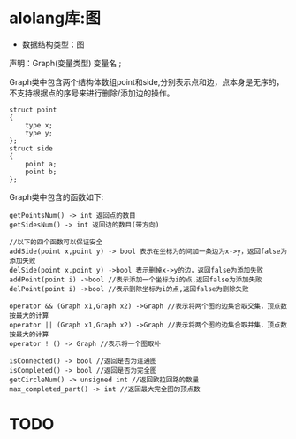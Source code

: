 # alolang库:图

* 数据结构类型：图

声明：Graph(变量类型) 变量名 ;

Graph类中包含两个结构体数组point和side,分别表示点和边，点本身是无序的，不支持根据点的序号来进行删除/添加边的操作。

```
struct point
{
	type x;
	type y;
};
struct side
{
	point a;
	point b;
};
```



Graph类中包含的函数如下:

	getPointsNum() -> int 返回点的数目
	getSidesNum() -> int 返回边的数目(带方向)
	
	//以下的四个函数可以保证安全
	addSide(point x,point y) -> bool 表示在坐标为的间加一条边为x->y，返回false为添加失败
	delSide(point x,point y) ->bool 表示删掉x->y的边，返回false为添加失败
	addPoint(point i) ->bool //表示添加一个坐标为i的点,返回false为添加失败
	delPoint(point i) ->bool //表示删除坐标为i的点,返回false为删除失败
	
	operator && (Graph x1,Graph x2) ->Graph //表示将两个图的边集合取交集，顶点数按最大的计算
	operator || (Graph x1,Graph x2) ->Graph //表示将两个图的边集合取并集，顶点数按最大的计算
	operator ! () -> Graph //表示将一个图取补
	
	isConnected() -> bool //返回是否为连通图
	isCompleted() -> bool //返回是否为完全图
	getCircleNum() -> unsigned int //返回欧拉回路的数量
	max_completed_part() -> int //返回最大完全图的顶点数
# TODO

